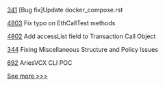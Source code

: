 
[341](https://github.com/hyperledger/fabric-ca/pull/341) [Bug fix]Update docker_compose.rst

[4803](https://github.com/hyperledger/besu/pull/4803) Fix typo on EthCallTest methods

[4802](https://github.com/hyperledger/besu/pull/4802) Add accessList field to Transaction Call Object

[344](https://github.com/hyperledger-labs/weaver-dlt-interoperability/pull/344) Fixing Miscellaneous Structure and Policy Issues

[692](https://github.com/hyperledger/aries-vcx/pull/692) AriesVCX CLI POC


[See more >>>](https://start-here.hyperledger.org/pull-requests)
